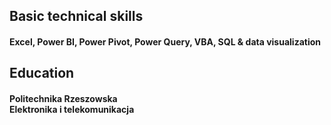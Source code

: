 <h2><b>Basic technical skills</b></h2>
<h4>Excel, Power BI, Power Pivot, Power Query, VBA, SQL & data visualization<br></h4>
<h2><b>Education</b></h2>
<h4><b>Politechnika Rzeszowska</b><br>
  Elektronika i telekomunikacja</h4>
